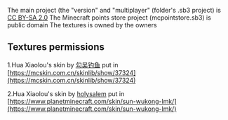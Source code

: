 The main project (the "version" and "multiplayer" (folder's .sb3 project) is [CC BY-SA 2.0](https://creativecommons.org/licenses/by-sa/2.0/deed.en)
The Minecraft points store project (mcpointstore.sb3) is public domain
The textures is owned by the owners
## Textures permissions
1.Hua Xiaolou's skin by [勾吴钓鱼](https://mcskin.com.cn/skinlib?filter=skin&uploader=95768) put in [https://mcskin.com.cn/skinlib/show/37324](https://mcskin.com.cn/skinlib/show/37324)

2.Hua Xiaolou's skin by [holysalem](https://www.planetminecraft.com/member/holysalem/) put in [https://www.planetminecraft.com/skin/sun-wukong-lmk/](https://www.planetminecraft.com/skin/sun-wukong-lmk/)
